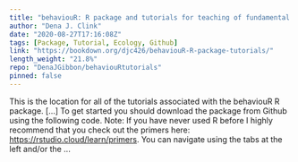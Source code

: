 ```yaml
---
title: "behaviouR: R package and tutorials for teaching of fundamental concepts in behavior and ecology"
author: "Dena J. Clink"
date: "2020-08-27T17:16:08Z"
tags: [Package, Tutorial, Ecology, Github]
link: "https://bookdown.org/djc426/behaviouR-R-package-tutorials/"
length_weight: "21.8%"
repo: "DenaJGibbon/behaviouRtutorials"
pinned: false
---
```


This is the location for all of the tutorials associated with the behaviouR R package. [...] To get started you should download the package from Github using the following code. Note: If you have never used R before I highly recommend that you check out the primers here: https://rstudio.cloud/learn/primers. You can navigate using the tabs at the left and/or the ...
